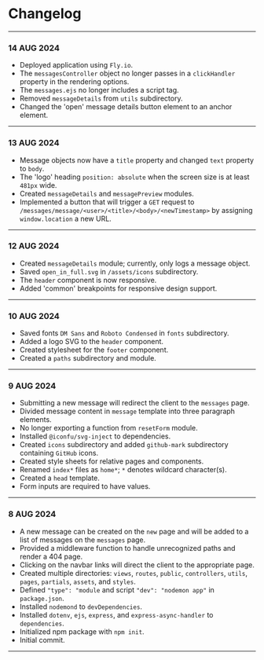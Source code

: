 # Changelog
---
### 14 AUG 2024
- Deployed application using `Fly.io`.
- The `messagesController` object no longer passes in a `clickHandler` property in the rendering options.
- The `messages.ejs` no longer includes a script tag.
- Removed `messageDetails` from `utils` subdirectory.
- Changed the 'open' message details button element to an anchor element.
---
### 13 AUG 2024
- Message objects now have a `title` property and changed `text` property to `body`.
- The 'logo' heading `position: absolute` when the screen size is at least `481px` wide.
- Created `messageDetails` and `messagePreview` modules.
- Implemented a button that will trigger a `GET` request to `/messages/message/<user>/<title>/<body>/<newTimestamp>` by assigning `window.location` a new URL.
---
### 12 AUG 2024
- Created `messageDetails` module; currently, only logs a message object.
- Saved `open_in_full.svg` in `/assets/icons` subdirectory. 
- The `header` component is now responsive.
- Added 'common' breakpoints for responsive design support.
---
### 10 AUG 2024
- Saved fonts `DM Sans` and `Roboto Condensed` in `fonts` subdirectory.
- Added a logo SVG to the `header` component.
- Created stylesheet for the `footer` component.
- Created a `paths` subdirectory and module.
---
### 9 AUG 2024
- Submitting a new message will redirect the client to the `messages` page.
- Divided message content in `message` template into three paragraph elements.
- No longer exporting a function from `resetForm` module.
- Installed `@iconfu/svg-inject` to dependencies.
- Created `icons` subdirectory and added `github-mark` subdirectory containing `GitHub` icons.
- Created style sheets for relative pages and components.
- Renamed `index*` files as `home*`; `*` denotes wildcard character(s).
- Created a `head` template.
- Form inputs are required to have values.
---
### 8 AUG 2024
- A new message can be created on the `new` page and will be added to a list of messages on the `messages` page.
- Provided a middleware function to handle unrecognized paths and render a 404 page.
- Clicking on the navbar links will direct the client to the appropriate page.
- Created multiple directories: `views`, `routes`, `public`, `controllers`, `utils`, `pages`, `partials`, `assets`, and `styles`.
- Defined `"type": "module` and script `"dev": "nodemon app"` in `package.json`.
- Installed `nodemond` to `devDependencies`.
- Installed `dotenv`, `ejs`, `express`, and `express-async-handler` to `dependencies`.
- Initialized npm package with `npm init`.
- Initial commit.
---